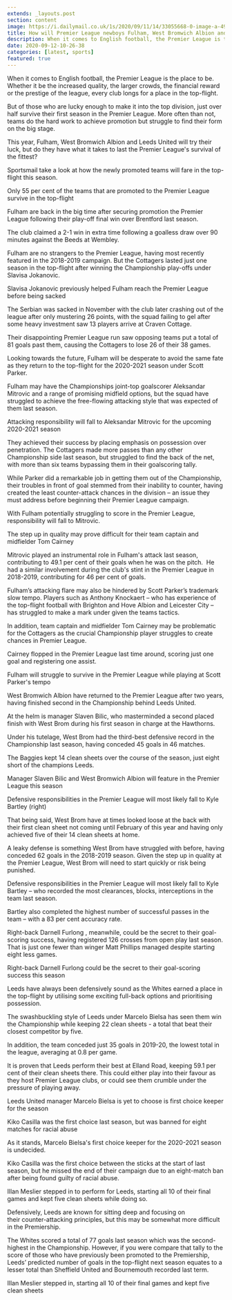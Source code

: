 ```yaml
---
extends: _layouts.post
section: content
image: https://i.dailymail.co.uk/1s/2020/09/11/14/33055668-0-image-a-49_1599829406494.jpg 
title: How will Premier League newboys Fulham, West Bromwich Albion and Leeds United fare this season? 
description: When it comes to English football, the Premier League is the place to be. But of those who make it into the top division, only 55 per cent survive. Sportsmail look at this years newcomers. 
date: 2020-09-12-10-26-38 
categories: [latest, sports] 
featured: true 
--- 
```

When it comes to English football, the Premier League is the place to be. Whether it be the increased quality, the larger crowds, the financial reward or the prestige of the league, every club longs for a place in the top-flight.

But of those who are lucky enough to make it into the top division, just over half survive their first season in the Premier League. More often than not, teams do the hard work to achieve promotion but struggle to find their form on the big stage. 

This year, Fulham, West Bromwich Albion and Leeds United will try their luck, but do they have what it takes to last the Premier League's survival of the fittest?

Sportsmail take a look at how the newly promoted teams will fare in the top-flight this season. 

Only 55 per cent of the teams that are promoted to the Premier League survive in the top-flight

Fulham are back in the big time after securing promotion the Premier League following their play-off final win over Brentford last season.

The club claimed a 2-1 win in extra time following a goalless draw over 90 minutes against the Beeds at Wembley. 

Fulham are no strangers to the Premier League, having most recently featured in the 2018-2019 campaign. But the Cottagers lasted just one season in the top-flight after winning the Championship play-offs under Slavisa Jokanovic. 

Slavisa Jokanovic previously helped Fulham reach the Premier League before being sacked 

The Serbian was sacked in November with the club later crashing out of the league after only mustering 26 points, with the squad failing to gel after some heavy investment saw 13 players arrive at Craven Cottage. 

Their disappointing Premier League run saw opposing teams put a total of 81 goals past them, causing the Cottagers to lose 26 of their 38 games.

Looking towards the future, Fulham will be desperate to avoid the same fate as they return to the top-flight for the 2020-2021 season under Scott Parker.

Fulham may have the Championships joint-top goalscorer Aleksandar Mitrovic and a range of promising midfield options, but the squad have struggled to achieve the free-flowing attacking style that was expected of them last season.   

Attacking responsibility will fall to Aleksandar Mitrovic for the upcoming 2020-2021 season

They achieved their success by placing emphasis on possession over penetration. The Cottagers made more passes than any other Championship side last season, but struggled to find the back of the net, with more than six teams bypassing them in their goalscoring tally.

While Parker did a remarkable job in getting them out of the Championship, their troubles in front of goal stemmed from their inability to counter, having created the least counter-attack chances in the division – an issue they must address before beginning their Premier League campaign. 

With Fulham potentially struggling to score in the Premier League, responsibility will fall to Mitrovic.

The step up in quality may prove difficult for their team captain and midfielder Tom Cairney

Mitrovic played an instrumental role in Fulham's attack last season, contributing to 49.1 per cent of their goals when he was on the pitch.  He had a similar involvement during the club's stint in the Premier League in 2018-2019, contributing for 46 per cent of goals.

Fulham’s attacking flare may also be hindered by Scott Parker’s trademark slow tempo. Players such as Anthony Knockaert – who has experience of the top-flight football with Brighton and Hove Albion and Leicester City – has struggled to make a mark under given the teams tactics.

In addition, team captain and midfielder Tom Cairney may be problematic for the Cottagers as the crucial Championship player struggles to create chances in Premier League.

Cairney flopped in the Premier League last time around, scoring just one goal and registering one assist.

Fulham will struggle to survive in the Premier League while playing at Scott Parker's tempo

West Bromwich Albion have returned to the Premier League after two years, having finished second in the Championship behind Leeds United. 

At the helm is manager Slaven Bilic, who masterminded a second placed finish with West Brom during his first season in charge at the Hawthorns.  

Under his tutelage, West Brom had the third-best defensive record in the Championship last season, having conceded 45 goals in 46 matches.

The Baggies kept 14 clean sheets over the course of the season, just eight short of the champions Leeds.  

Manager Slaven Bilic and West Bromwich Albion will feature in the Premier League this season

Defensive responsibilities in the Premier League will most likely fall to Kyle Bartley (right)

That being said, West Brom have at times looked loose at the back with their first clean sheet not coming until February of this year and having only achieved five of their 14 clean sheets at home.  

A leaky defense is something West Brom have struggled with before, having conceded 62 goals in the 2018-2019 season. Given the step up in quality at the Premier League, West Brom will need to start quickly or risk being punished.   

Defensive responsibilities in the Premier League will most likely fall to Kyle Bartley – who recorded the most clearances, blocks, interceptions in the team last season.

Bartley also completed the highest number of successful passes in the team – with a 83 per cent accuracy rate.

Right-back Darnell Furlong , meanwhile, could be the secret to their goal-scoring success, having registered 126 crosses from open play last season. That is just one fewer than winger Matt Phillips managed despite starting eight less games. 

Right-back Darnell Furlong could be the secret to their goal-scoring success this season

Leeds have always been defensively sound as the Whites earned a place in the top-flight by utilising some exciting full-back options and prioritising possession.  

The swashbuckling style of Leeds under Marcelo Bielsa has seen them win the Championship while keeping 22 clean sheets - a total that beat their closest competitor by five. 

In addition, the team conceded just 35 goals in 2019-20, the lowest total in the league, averaging at 0.8 per game. 

It is proven that Leeds perform their best at Elland Road, keeping 59.1 per cent of their clean sheets there. This could either play into their favour as they host Premier League clubs, or could see them crumble under the pressure of playing away.

Leeds United manager Marcelo Bielsa is yet to choose is first choice keeper for the season

Kiko Casilla was the first choice last season, but was banned for eight matches for racial abuse

As it stands, Marcelo Bielsa's first choice keeper for the 2020-2021 season is undecided. 

Kiko Casilla was the first choice between the sticks at the start of last season, but he missed the end of their campaign due to an eight-match ban after being found guilty of racial abuse.  

Illan Meslier stepped in to perform for Leeds, starting all 10 of their final games and kept five clean sheets while doing so. 

Defensively, Leeds are known for sitting deep and focusing on their counter-attacking principles, but this may be somewhat more difficult in the Premiership. 

The Whites scored a total of 77 goals last season which was the second-highest in the Championship. However, if you were compare that tally to the score of those who have previously been promoted to the Premiership, Leeds’ predicted number of goals in the top-flight next season equates to a lesser total than Sheffield United and Bournemouth recorded last term.

Illan Meslier stepped in, starting all 10 of their final games and kept five clean sheets

